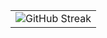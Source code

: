 <table>
  <tr>
    <td>
      <img align="center" src="https://github-readme-streak-stats.herokuapp.com?user=tioderio&theme=transparent&date_format=j%20M%5B%20Y%5D" alt="GitHub Streak" />
    </td>
  </tr>
</table>
